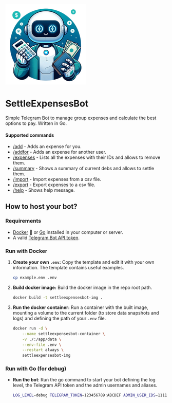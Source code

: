 <img src="./assets/bot-avatar.png" width=250/>

# SettleExpensesBot
Simple Telegram Bot to manage group expenses and calculate the best options to pay. Written in Go.

#### Supported commands
* [/add](#supported-commands) - Adds an expense for you.
* [/addfor](#supported-commands) - Adds an expense for another user.
* [/expenses](#supported-commands) - Lists all the expenses with their IDs and allows to remove them.
* [/summary](#supported-commands) - Shows a summary of current debs and allows to settle them.
* [/import](#supported-commands) - Import expenses from a csv file.
* [/export](#supported-commands) - Export expenses to a csv file.
* [/help](#supported-commands) - Shows help message.

## How to host your bot?

### Requirements
* [Docker](https://www.docker.com/get-started/) 🐳 or [Go](https://go.dev/learn/) installed in your computer or server.
* A valid [Telegram Bot API token](https://core.telegram.org/bots/tutorial#obtain-your-bot-token).

### Run with Docker

1. **Create your own `.env`:** Copy the template and edit it with your own information. The template contains useful examples.

    ```sh
    cp example.env .env
    ```

2. **Build docker image:** Build the docker image in the repo root path.

    ```sh
    docker build -t settleexpensesbot-img .
    ```

3. **Run the docker container:** Run a container with the built image, mounting a volume to the current folder (to store data snapshots and logs) and defining the path of your `.env` file. 

    ```sh
    docker run -d \
        --name settleexpensesbot-container \
        -v ./:/app/data \
        --env-file .env \
        --restart always \
        settleexpensesbot-img
    ```

### Run with Go (for debug)

* **Run the bot**: Run the go command to start your bot defining the log level, the Telegram API token and the admin usernames and aliases.

    ```sh
    LOG_LEVEL=debug TELEGRAM_TOKEN=123456789:ABCDEF ADMIN_USER_IDS=11111 ADMIN_USER_ALIASES=super-dev go run ./cmd/bot
    ```